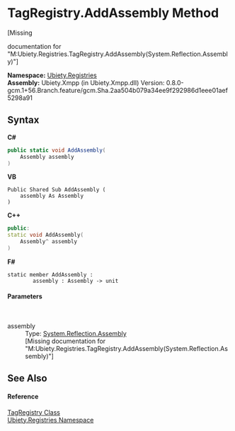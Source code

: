 # TagRegistry.AddAssembly Method 
 

\[Missing <summary> documentation for "M:Ubiety.Registries.TagRegistry.AddAssembly(System.Reflection.Assembly)"\]

**Namespace:**&nbsp;<a href="791581ab-2905-a80d-d171-7e10c795463e">Ubiety.Registries</a><br />**Assembly:**&nbsp;Ubiety.Xmpp (in Ubiety.Xmpp.dll) Version: 0.8.0-gcm.1+56.Branch.feature/gcm.Sha.2aa504b079a34ee9f292986d1eee01aef5298a91

## Syntax

**C#**<br />
``` C#
public static void AddAssembly(
	Assembly assembly
)
```

**VB**<br />
``` VB
Public Shared Sub AddAssembly ( 
	assembly As Assembly
)
```

**C++**<br />
``` C++
public:
static void AddAssembly(
	Assembly^ assembly
)
```

**F#**<br />
``` F#
static member AddAssembly : 
        assembly : Assembly -> unit 

```


#### Parameters
&nbsp;<dl><dt>assembly</dt><dd>Type: <a href="http://msdn2.microsoft.com/en-us/library/xbe1wdx9" target="_blank">System.Reflection.Assembly</a><br />\[Missing <param name="assembly"/> documentation for "M:Ubiety.Registries.TagRegistry.AddAssembly(System.Reflection.Assembly)"\]</dd></dl>

## See Also


#### Reference
<a href="362439f4-c194-12b4-2981-9131a9df04ba">TagRegistry Class</a><br /><a href="791581ab-2905-a80d-d171-7e10c795463e">Ubiety.Registries Namespace</a><br />